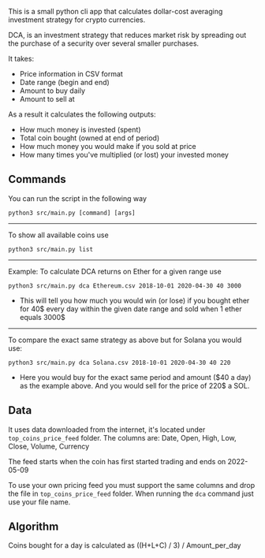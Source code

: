 This is a small python cli app that calculates dollar-cost averaging investment strategy for crypto currencies.

DCA, is an investment strategy that reduces market risk by spreading out the purchase of a security over several smaller purchases.

It takes:
* Price information in CSV format
* Date range (begin and end)
* Amount to buy daily
* Amount to sell at

As a result it calculates the following outputs:
* How much money is invested (spent)
* Total coin bought (owned at end of period)
* How much money you would make if you sold at price
* How many times you've multiplied (or lost) your invested money

## Commands

You can run the script in the following way

`python3 src/main.py [command] [args]`

-----

To show all available coins use

`python3 src/main.py list`

-----

Example: To calculate DCA returns on Ether for a given range use

`python3 src/main.py dca Ethereum.csv 2018-10-01 2020-04-30 40 3000`

- This will tell you how much you would win (or lose) if you bought ether for 40\$ every day within the given date range and sold when 1 ether equals 3000\$

-----

To compare the exact same strategy as above but for Solana you would use:

`python3 src/main.py dca Solana.csv 2018-10-01 2020-04-30 40 220`

- Here you would buy for the exact same period and amount (\$40 a day) as the example above. And you would sell for the price of 220\$ a SOL.

## Data

It uses data downloaded from the internet, it's located under `top_coins_price_feed` folder.
The columns are: Date, Open, High, Low, Close, Volume, Currency

The feed starts when the coin has first started trading and ends on 2022-05-09

To use your own pricing feed you must support the same columns and 
drop the file in `top_coins_price_feed` folder. When running the `dca` command
just use your file name.

## Algorithm 

Coins bought for a day is calculated as ((H+L+C) / 3) / Amount_per_day
